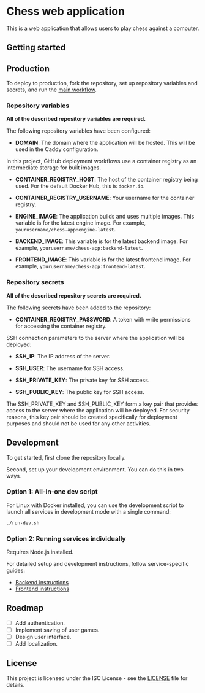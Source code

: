 # Chess web application

This is a web application that allows users to play chess against a computer.

## Getting started

## Production

To deploy to production, fork the repository, set up repository variables and secrets, and run the [main workflow](.github/workflows/main.yml).

### Repository variables

**All of the described repository variables are required.**

The following repository variables have been configured:

- **DOMAIN**: The domain where the application will be hosted. This will be used in the Caddy configuration.

In this project, GitHub deployment workflows use a container registry as an intermediate storage for built images.

- **CONTAINER_REGISTRY_HOST**: The host of the container registry being used. For the default Docker Hub, this is `docker.io`.

- **CONTAINER_REGISTRY_USERNAME**: Your username for the container registry.

- **ENGINE_IMAGE**: The application builds and uses multiple images. This variable is for the latest engine image. For example, `yourusername/chess-app:engine-latest`.

- **BACKEND_IMAGE**: This variable is for the latest backend image. For example, `yourusername/chess-app:backend-latest`.

- **FRONTEND_IMAGE**: This variable is for the latest frontend image. For example, `yourusername/chess-app:frontend-latest`.

### Repository secrets

**All of the described repository secrets are required.**

The following secrets have been added to the repository:

- **CONTAINER_REGISTRY_PASSWORD**: A token with write permissions for accessing the container registry.

SSH connection parameters to the server where the application will be deployed:

- **SSH_IP**: The IP address of the server.

- **SSH_USER**: The username for SSH access.

- **SSH_PRIVATE_KEY**: The private key for SSH access.

- **SSH_PUBLIC_KEY**: The public key for SSH access.

The SSH_PRIVATE_KEY and SSH_PUBLIC_KEY form a key pair that provides access to the server where the application will be deployed. For security reasons, this key pair should be created specifically for deployment purposes and should not be used for any other activities.

## Development

To get started, first clone the repository locally.

Second, set up your development environment. You can do this in two ways.

### Option 1: All-in-one dev script

For Linux with Docker installed, you can use the development script to launch all services in development mode with a single command:

```sh
./run-dev.sh
```

### Option 2: Running services individually

Requires Node.js installed.

For detailed setup and development instructions, follow service-specific guides:
- [Backend instructions](backend/README.md)
- [Frontend instructions](frontend/README.md)

## Roadmap

- [ ] Add authentication.
- [ ] Implement saving of user games.
- [ ] Design user interface.
- [ ] Add localization.

## License

This project is licensed under the ISC License - see the [LICENSE](LICENSE) file for details.
